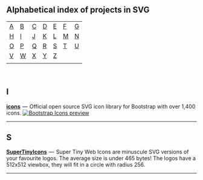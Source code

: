 ## Alphabetical index of projects in SVG

|       |       |       |       |       |       |       |
|---    |---    |---    |---    |---    |---    |    ---|
|[A](#a)|[B](#b)|[C](#c)|[D](#d)|[E](#e)|[F](#f)|[G](#g)|
|[H](#h)|[I](#i)|[J](#j)|[K](#k)|[L](#l)|[M](#m)|[N](#n)|
|[O](#o)|[P](#p)|[Q](#q)|[R](#r)|[S](#s)|[T](#t)|[U](#u)|
|[V](#v)|[W](#w)|[X](#x)|[Y](#y)|[Z](#z)|       |       |
|       |       |       |       |       |       |       |

<br>

## I

[**icons**](https://github.com/twbs/icons)  —  Official open source SVG icon library for Bootstrap with over 1,400 icons.
[![Bootstrap Icons preview](https://github.com/twbs/icons/blob/main/.github/preview.png)](https://icons.getbootstrap.com)

---

## S

[**SuperTinyIcons**](https://github.com/edent/SuperTinyIcons)  —  Super Tiny Web Icons are minuscule SVG versions of your favourite logos. The average size is under 465 bytes!
The logos have a 512x512 viewbox, they will fit in a circle with radius 256. 

---



